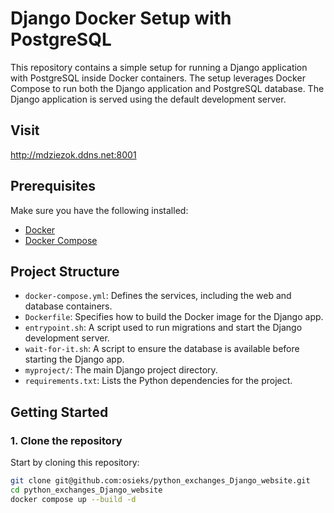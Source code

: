 # Django Docker Setup with PostgreSQL

This repository contains a simple setup for running a Django application with PostgreSQL inside Docker containers. The setup leverages Docker Compose to run both the Django application and PostgreSQL database. The Django application is served using the default development server.

## Visit
http://mdziezok.ddns.net:8001

## Prerequisites

Make sure you have the following installed:

- [Docker](https://www.docker.com/get-started)
- [Docker Compose](https://docs.docker.com/compose/install/)

## Project Structure

- `docker-compose.yml`: Defines the services, including the web and database containers.
- `Dockerfile`: Specifies how to build the Docker image for the Django app.
- `entrypoint.sh`: A script used to run migrations and start the Django development server.
- `wait-for-it.sh`: A script to ensure the database is available before starting the Django app.
- `myproject/`: The main Django project directory.
- `requirements.txt`: Lists the Python dependencies for the project.

## Getting Started

### 1. Clone the repository

Start by cloning this repository:

```bash
git clone git@github.com:osieks/python_exchanges_Django_website.git
cd python_exchanges_Django_website
docker compose up --build -d
